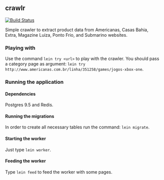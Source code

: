 ## crawlr

[![Build Status](https://travis-ci.org/fabiano/crawlr.svg?branch=master)](https://travis-ci.org/fabiano/crawlr)

Simple crawler to extract product data from Americanas, Casas Bahia, Extra, Magazine Luiza, Ponto Frio, and Submarino websites.

### Playing with

Use the command `lein try <url>` to play with the crawler. You should pass a category page as argument: `lein try http://www.americanas.com.br/linha/351258/games/jogos-xbox-one`.

### Running the application

#### Dependencies

Postgres 9.5 and Redis.

#### Running the migrations

In order to create all necessary tables run the command: `lein migrate`.

#### Starting the worker

Just type `lein worker`.

#### Feeding the worker

Type `lein feed` to feed the worker with some pages.
